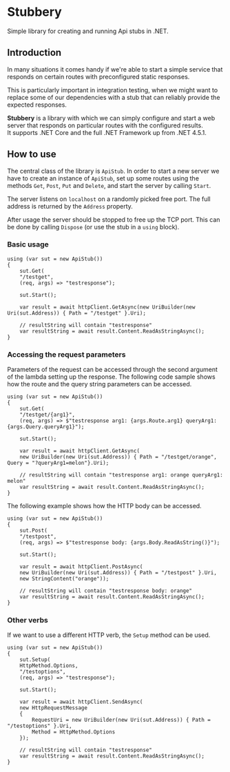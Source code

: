 # Stubbery

Simple library for creating and running Api stubs in .NET.

## Introduction

In many situations it comes handy if we're able to start a simple service that responds on certain routes with preconfigured static responses.

This is particularly important in integration testing, when we might want to replace some of our dependencies with a stub that can reliably provide the expected responses.

**Stubbery** is a library with which we can simply configure and start a web server that responds on particular routes with the configured results.  
It supports .NET Core and the full .NET Framework up from .NET 4.5.1.

## How to use

The central class of the library is `ApiStub`. In order to start a new server we have to create an instance of `ApiStub`, set up some routes using the methods `Get`, `Post`, `Put` and `Delete`, and start the server by calling `Start`.

The server listens on `localhost` on a randomly picked free port. The full address is returned by the `Address` property.

After usage the server should be stopped to free up the TCP port. This can be done by calling `Dispose` (or use the stub in a `using` block).

### Basic usage

```
using (var sut = new ApiStub())
{
    sut.Get(
	"/testget",
	(req, args) => "testresponse");

    sut.Start();

    var result = await httpClient.GetAsync(new UriBuilder(new Uri(sut.Address)) { Path = "/testget" }.Uri);

    // resultString will contain "testresponse"
    var resultString = await result.Content.ReadAsStringAsync();
}
```

### Accessing the request parameters

Parameters of the request can be accessed through the second argument of the lambda setting up the response. The following code sample shows how the route and the query string parameters can be accessed.

```
using (var sut = new ApiStub())
{
    sut.Get(
	"/testget/{arg1}",
	(req, args) => $"testresponse arg1: {args.Route.arg1} queryArg1: {args.Query.queryArg1}");

    sut.Start();

    var result = await httpClient.GetAsync(
	new UriBuilder(new Uri(sut.Address)) { Path = "/testget/orange", Query = "?queryArg1=melon"}.Uri);

    // resultString will contain "testresponse arg1: orange queryArg1: melon"
    var resultString = await result.Content.ReadAsStringAsync();
}
```

The following example shows how the HTTP body can be accessed.

```
using (var sut = new ApiStub())
{
    sut.Post(
	"/testpost",
	(req, args) => $"testresponse body: {args.Body.ReadAsString()}");

    sut.Start();

    var result = await httpClient.PostAsync(
	new UriBuilder(new Uri(sut.Address)) { Path = "/testpost" }.Uri,
	new StringContent("orange"));

    // resultString will contain "testresponse body: orange"
    var resultString = await result.Content.ReadAsStringAsync();
}
```

### Other verbs

If we want to use a different HTTP verb, the `Setup` method can be used.

```
using (var sut = new ApiStub())
{
    sut.Setup(
	HttpMethod.Options,
	"/testoptions",
	(req, args) => "testresponse");

    sut.Start();

    var result = await httpClient.SendAsync(
	new HttpRequestMessage
	{
	    RequestUri = new UriBuilder(new Uri(sut.Address)) { Path = "/testoptions" }.Uri,
	    Method = HttpMethod.Options
	});

    // resultString will contain "testresponse"
    var resultString = await result.Content.ReadAsStringAsync();
}
```
